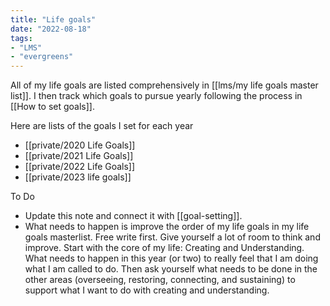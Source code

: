 ```yaml
---
title: "Life goals"
date: "2022-08-18"
tags:
- "LMS"
- "evergreens"
---
```


All of my life goals are listed comprehensively in [[lms/my life goals master list]]. I then track which goals to pursue yearly following the process in [[How to set goals]].

Here are lists of the goals I set for each year

- [[private/2020 Life Goals]]
- [[private/2021 Life Goals]]
- [[private/2022 Life Goals]]
- [[private/2023 life goals]]

To Do
- Update this note and connect it with [[goal-setting]].
- What needs to happen is improve the order of my life goals in my life goals masterlist. Free write first. Give yourself a lot of room to think and improve. Start with the core of my life: Creating and Understanding. What needs to happen in this year (or two) to really feel that I am doing what I am called to do. Then ask yourself what needs to be done in the other areas (overseeing, restoring, connecting, and sustaining) to support what I want to do with creating and understanding.